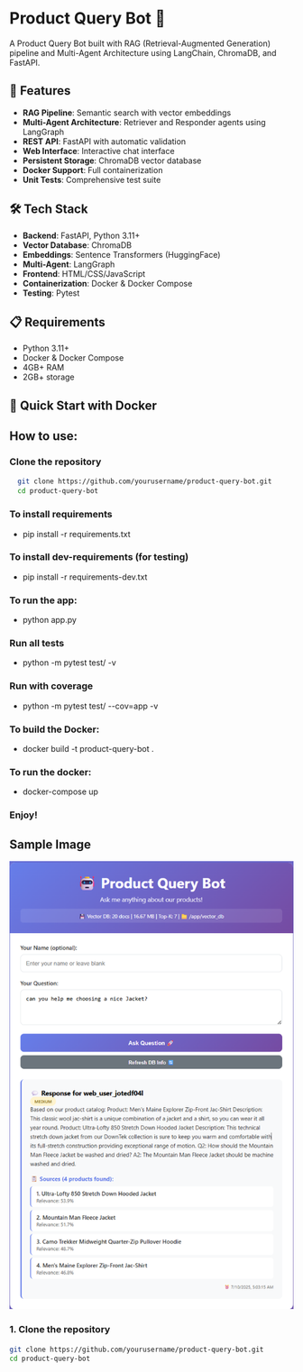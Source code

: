# Product Query Bot 🤖

A Product Query Bot built with RAG (Retrieval-Augmented Generation) pipeline and Multi-Agent Architecture using LangChain, ChromaDB, and FastAPI.

## 🚀 Features

- **RAG Pipeline**: Semantic search with vector embeddings
- **Multi-Agent Architecture**: Retriever and Responder agents using LangGraph
- **REST API**: FastAPI with automatic validation
- **Web Interface**: Interactive chat interface
- **Persistent Storage**: ChromaDB vector database
- **Docker Support**: Full containerization
- **Unit Tests**: Comprehensive test suite

## 🛠️ Tech Stack

- **Backend**: FastAPI, Python 3.11+
- **Vector Database**: ChromaDB
- **Embeddings**: Sentence Transformers (HuggingFace)
- **Multi-Agent**: LangGraph
- **Frontend**: HTML/CSS/JavaScript
- **Containerization**: Docker & Docker Compose
- **Testing**: Pytest

## 📋 Requirements

- Python 3.11+
- Docker & Docker Compose
- 4GB+ RAM
- 2GB+ storage

## 🚀 Quick Start with Docker

## How to use:

### Clone the repository

```bash
  git clone https://github.com/yourusername/product-query-bot.git
  cd product-query-bot
```

### To install requirements
- pip install -r requirements.txt

### To install dev-requirements (for testing)
- pip install -r requirements-dev.txt

### To run the app:
- python app.py

### Run all tests
- python -m pytest test/ -v

### Run with coverage
- python -m pytest test/ --cov=app -v

### To build the Docker:
- docker build -t product-query-bot .

### To run the docker:
- docker-compose up

### Enjoy!


## Sample Image
![product_query_bot](app_screenshot.png)


### 1. Clone the repository
```bash
git clone https://github.com/yourusername/product-query-bot.git
cd product-query-bot

